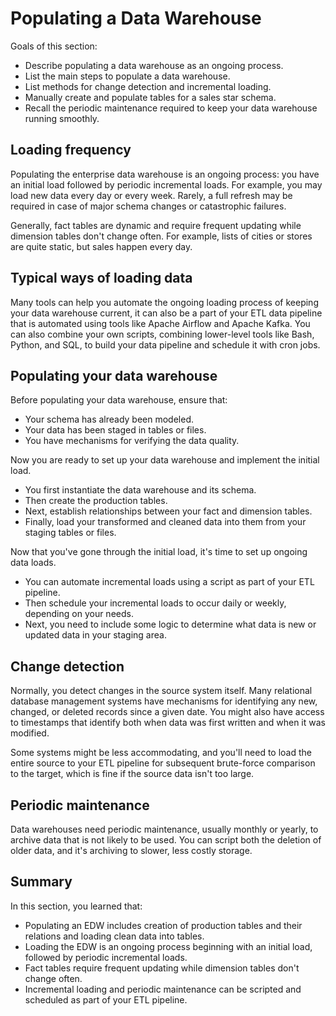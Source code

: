 # Populating a Data Warehouse

Goals of this section:

- Describe populating a data warehouse as an ongoing process.
- List the main steps to populate a data warehouse.
- List methods for change detection and incremental loading.
- Manually create and populate tables for a sales star schema.
- Recall the periodic maintenance required to keep your data warehouse running smoothly.

## Loading frequency

Populating the enterprise data warehouse is an ongoing process: you have an initial load followed by periodic incremental loads. For example, you may load new data every day or every week. Rarely, a full refresh may be required in case of major schema changes or catastrophic failures.

Generally, fact tables are dynamic and require frequent updating while dimension tables don't change often. For example, lists of cities or stores are quite static, but sales happen every day.

## Typical ways of loading data

Many tools can help you automate the ongoing loading process of keeping your data warehouse current, it can also be a part of your ETL data pipeline that is automated using tools like Apache Airflow and Apache Kafka. You can also combine your own scripts, combining lower-level tools like Bash, Python, and SQL, to build your data pipeline and schedule it with cron jobs.

## Populating your data warehouse

Before populating your data warehouse, ensure that:

- Your schema has already been modeled.
- Your data has been staged in tables or files.
- You have mechanisms for verifying the data quality.

Now you are ready to set up your data warehouse and implement the initial load.

- You first instantiate the data warehouse and its schema.
- Then create the production tables.
- Next, establish relationships between your fact and dimension tables.
- Finally, load your transformed and cleaned data into them from your staging tables or files.

Now that you've gone through the initial load, it's time to set up ongoing data loads.

- You can automate incremental loads using a script as part of your ETL pipeline.
- Then schedule your incremental loads to occur daily or weekly, depending on your needs.
- Next, you need to include some logic to determine what data is new or updated data in your staging area.

## Change detection

Normally, you detect changes in the source system itself. Many relational database management systems have mechanisms for identifying any new, changed, or deleted records since a given date. You might also have access to timestamps that identify both when data was first written and when it was modified.

Some systems might be less accommodating, and you'll need to load the entire source to your ETL pipeline for subsequent brute-force comparison to the target, which is fine if the source data isn't too large.

## Periodic maintenance

Data warehouses need periodic maintenance, usually monthly or yearly, to archive data that is not likely to be used. You can script both the deletion of older data, and it's archiving to slower, less costly storage.

## Summary

In this section, you learned that:

- Populating an EDW includes creation of production tables and their relations and loading clean data into tables.
- Loading the EDW is an ongoing process beginning with an initial load, followed by periodic incremental loads.
- Fact tables require frequent updating while dimension tables don't change often.
- Incremental loading and periodic maintenance can be scripted and scheduled as part of your ETL pipeline.

